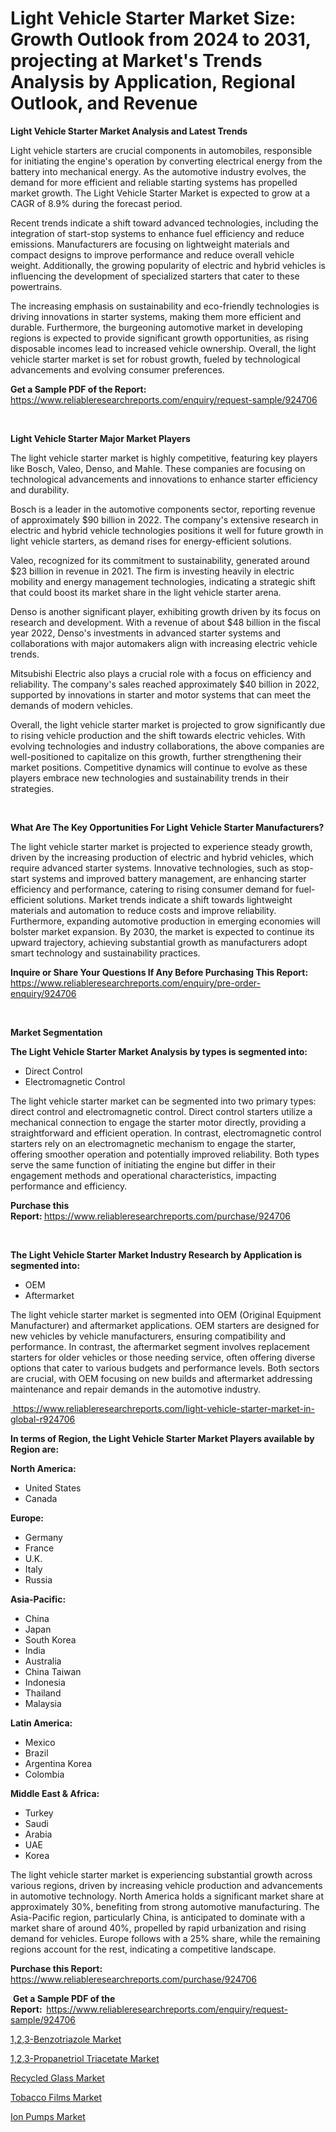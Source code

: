 <p><h1>Light Vehicle Starter Market Size: Growth Outlook from 2024 to 2031, projecting at Market's Trends Analysis by Application, Regional Outlook, and Revenue</h1></p><p><strong>Light Vehicle Starter Market Analysis and Latest Trends</strong></p>
<p><p>Light vehicle starters are crucial components in automobiles, responsible for initiating the engine's operation by converting electrical energy from the battery into mechanical energy. As the automotive industry evolves, the demand for more efficient and reliable starting systems has propelled market growth. The Light Vehicle Starter Market is expected to grow at a CAGR of 8.9% during the forecast period.</p><p>Recent trends indicate a shift toward advanced technologies, including the integration of start-stop systems to enhance fuel efficiency and reduce emissions. Manufacturers are focusing on lightweight materials and compact designs to improve performance and reduce overall vehicle weight. Additionally, the growing popularity of electric and hybrid vehicles is influencing the development of specialized starters that cater to these powertrains.</p><p>The increasing emphasis on sustainability and eco-friendly technologies is driving innovations in starter systems, making them more efficient and durable. Furthermore, the burgeoning automotive market in developing regions is expected to provide significant growth opportunities, as rising disposable incomes lead to increased vehicle ownership. Overall, the light vehicle starter market is set for robust growth, fueled by technological advancements and evolving consumer preferences.</p></p>
<p><strong>Get a Sample PDF of the Report:&nbsp;</strong> <a href="https://www.reliableresearchreports.com/enquiry/request-sample/924706?utm_campaign=5&utm_medium=2&utm_source=Github&utm_content=ia&utm_term=12122024&utm_id=light-vehicle-starter">https://www.reliableresearchreports.com/enquiry/request-sample/924706</a></p>
<p>&nbsp;</p>
<p><strong>Light Vehicle Starter Major Market Players</strong></p>
<p><p>The light vehicle starter market is highly competitive, featuring key players like Bosch, Valeo, Denso, and Mahle. These companies are focusing on technological advancements and innovations to enhance starter efficiency and durability. </p><p>Bosch is a leader in the automotive components sector, reporting revenue of approximately $90 billion in 2022. The company's extensive research in electric and hybrid vehicle technologies positions it well for future growth in light vehicle starters, as demand rises for energy-efficient solutions.</p><p>Valeo, recognized for its commitment to sustainability, generated around $23 billion in revenue in 2021. The firm is investing heavily in electric mobility and energy management technologies, indicating a strategic shift that could boost its market share in the light vehicle starter arena.</p><p>Denso is another significant player, exhibiting growth driven by its focus on research and development. With a revenue of about $48 billion in the fiscal year 2022, Denso's investments in advanced starter systems and collaborations with major automakers align with increasing electric vehicle trends.</p><p>Mitsubishi Electric also plays a crucial role with a focus on efficiency and reliability. The company's sales reached approximately $40 billion in 2022, supported by innovations in starter and motor systems that can meet the demands of modern vehicles.</p><p>Overall, the light vehicle starter market is projected to grow significantly due to rising vehicle production and the shift towards electric vehicles. With evolving technologies and industry collaborations, the above companies are well-positioned to capitalize on this growth, further strengthening their market positions. Competitive dynamics will continue to evolve as these players embrace new technologies and sustainability trends in their strategies.</p></p>
<p>&nbsp;</p>
<p><strong>What Are The Key Opportunities For Light Vehicle Starter Manufacturers?</strong></p>
<p><p>The light vehicle starter market is projected to experience steady growth, driven by the increasing production of electric and hybrid vehicles, which require advanced starter systems. Innovative technologies, such as stop-start systems and improved battery management, are enhancing starter efficiency and performance, catering to rising consumer demand for fuel-efficient solutions. Market trends indicate a shift towards lightweight materials and automation to reduce costs and improve reliability. Furthermore, expanding automotive production in emerging economies will bolster market expansion. By 2030, the market is expected to continue its upward trajectory, achieving substantial growth as manufacturers adopt smart technology and sustainability practices.</p></p>
<p><strong>Inquire or Share Your Questions If Any Before Purchasing This Report:</strong> <a href="https://www.reliableresearchreports.com/enquiry/pre-order-enquiry/924706?utm_campaign=5&utm_medium=2&utm_source=Github&utm_content=ia&utm_term=12122024&utm_id=light-vehicle-starter">https://www.reliableresearchreports.com/enquiry/pre-order-enquiry/924706</a></p>
<p>&nbsp;</p>
<p><strong>Market Segmentation</strong></p>
<p><strong>The Light Vehicle Starter Market Analysis by types is segmented into:</strong></p>
<p><ul><li>Direct Control</li><li>Electromagnetic Control</li></ul></p>
<p><p>The light vehicle starter market can be segmented into two primary types: direct control and electromagnetic control. Direct control starters utilize a mechanical connection to engage the starter motor directly, providing a straightforward and efficient operation. In contrast, electromagnetic control starters rely on an electromagnetic mechanism to engage the starter, offering smoother operation and potentially improved reliability. Both types serve the same function of initiating the engine but differ in their engagement methods and operational characteristics, impacting performance and efficiency.</p></p>
<p><strong>Purchase this Report:&nbsp;</strong><a href="https://www.reliableresearchreports.com/purchase/924706?utm_campaign=5&utm_medium=2&utm_source=Github&utm_content=ia&utm_term=12122024&utm_id=light-vehicle-starter">https://www.reliableresearchreports.com/purchase/924706</a></p>
<p>&nbsp;</p>
<p><strong>The Light Vehicle Starter Market Industry Research by Application is segmented into:</strong></p>
<p><ul><li>OEM</li><li>Aftermarket</li></ul></p>
<p><p>The light vehicle starter market is segmented into OEM (Original Equipment Manufacturer) and aftermarket applications. OEM starters are designed for new vehicles by vehicle manufacturers, ensuring compatibility and performance. In contrast, the aftermarket segment involves replacement starters for older vehicles or those needing service, often offering diverse options that cater to various budgets and performance levels. Both sectors are crucial, with OEM focusing on new builds and aftermarket addressing maintenance and repair demands in the automotive industry.</p></p>
<p><a href="https://www.reliableresearchreports.com/light-vehicle-starter-market-in-global-r924706?utm_campaign=5&utm_medium=2&utm_source=Github&utm_content=ia&utm_term=12122024&utm_id=light-vehicle-starter">&nbsp;https://www.reliableresearchreports.com/light-vehicle-starter-market-in-global-r924706</a></p>
<p><strong>In terms of Region, the Light Vehicle Starter Market Players available by Region are:</strong></p>
<p>
    <p> <strong> North America: </strong>
        <ul>
            <li>United States</li>
            <li>Canada</li>
        </ul>
        </p> 
    <p> <strong> Europe: </strong>
        <ul>
            <li>Germany</li>
            <li>France</li>
            <li>U.K.</li>
            <li>Italy</li>
            <li>Russia</li>
        </ul>
        </p> 
    <p> <strong> Asia-Pacific: </strong>
        <ul>
            <li>China</li>
            <li>Japan</li>
            <li>South Korea</li>
            <li>India</li>
            <li>Australia</li>
            <li>China Taiwan</li>
            <li>Indonesia</li>
            <li>Thailand</li>
            <li>Malaysia</li>
        </ul>
        </p> 
    <p> <strong> Latin America: </strong>
        <ul>
            <li>Mexico</li>
            <li>Brazil</li>
            <li>Argentina Korea</li>
            <li>Colombia</li>
        </ul>
        </p> 
    <p> <strong> Middle East & Africa: </strong>
        <ul>
            <li>Turkey</li>
            <li>Saudi</li>
            <li>Arabia</li>
            <li>UAE</li>
            <li>Korea</li>
        </ul>
    </p>
    </p>
<p><p>The light vehicle starter market is experiencing substantial growth across various regions, driven by increasing vehicle production and advancements in automotive technology. North America holds a significant market share at approximately 30%, benefiting from strong automotive manufacturing. The Asia-Pacific region, particularly China, is anticipated to dominate with a market share of around 40%, propelled by rapid urbanization and rising demand for vehicles. Europe follows with a 25% share, while the remaining regions account for the rest, indicating a competitive landscape.</p></p>
<p><strong>Purchase this Report: </strong><a href="https://www.reliableresearchreports.com/purchase/924706?utm_campaign=5&utm_medium=2&utm_source=Github&utm_content=ia&utm_term=12122024&utm_id=light-vehicle-starter">https://www.reliableresearchreports.com/purchase/924706</a></p>
<p>&nbsp;<strong>Get a Sample PDF of the Report:&nbsp;&nbsp;</strong><a href="https://www.reliableresearchreports.com/enquiry/request-sample/924706?utm_campaign=5&utm_medium=2&utm_source=Github&utm_content=ia&utm_term=12122024&utm_id=light-vehicle-starter">https://www.reliableresearchreports.com/enquiry/request-sample/924706</a></p>
<p><strong></strong></p>
<p><p><a href="https://github.com/prosalinda88/Market-Research-Report-List-6/blob/main/123-benzotriazole-market.md?utm_campaign=5&utm_medium=2&utm_source=Github&utm_content=ia&utm_term=12122024&utm_id=light-vehicle-starter">1,2,3-Benzotriazole Market</a></p><p><a href="https://github.com/globismark/Market-Research-Report-List-5/blob/main/123-propanetriol-triacetate-market.md?utm_campaign=5&utm_medium=2&utm_source=Github&utm_content=ia&utm_term=12122024&utm_id=light-vehicle-starter">1,2,3-Propanetriol Triacetate Market</a></p><p><a href="https://www.linkedin.com/pulse/global-recycled-glass-market-size-2024-2031-technology-application-2xhpe?utm_campaign=5&utm_medium=2&utm_source=Github&utm_content=ia&utm_term=12122024&utm_id=light-vehicle-starter">Recycled Glass Market</a></p><p><a href="https://www.linkedin.com/pulse/tobacco-films-market-size-growth-131-cagr-from-2024-2031-industry-rxxge?utm_campaign=5&utm_medium=2&utm_source=Github&utm_content=ia&utm_term=12122024&utm_id=light-vehicle-starter">Tobacco Films Market</a></p><p><a href="https://www.linkedin.com/pulse/rev-athenaur-okk4f?utm_campaign=5&utm_medium=2&utm_source=Github&utm_content=ia&utm_term=12122024&utm_id=light-vehicle-starter">Ion Pumps Market</a></p></p>